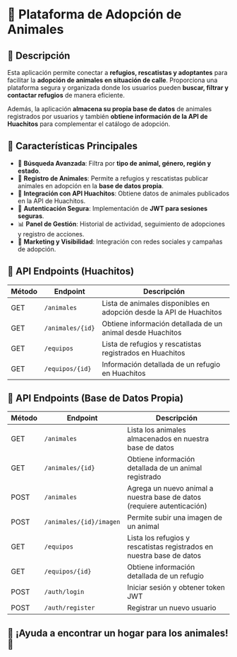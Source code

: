 # 🐾 Plataforma de Adopción de Animales

## 📌 Descripción
Esta aplicación permite conectar a **refugios, rescatistas y adoptantes** para facilitar la **adopción de animales en situación de calle**. Proporciona una plataforma segura y organizada donde los usuarios pueden **buscar, filtrar y contactar refugios** de manera eficiente.

Además, la aplicación **almacena su propia base de datos** de animales registrados por usuarios y también **obtiene información de la API de Huachitos** para complementar el catálogo de adopción.

## 🚀 Características Principales
* 📍 **Búsqueda Avanzada**: Filtra por **tipo de animal, género, región y estado**.
* 🏡 **Registro de Animales**: Permite a refugios y rescatistas publicar animales en adopción en la **base de datos propia**.
* 🔄 **Integración con API Huachitos**: Obtiene datos de animales publicados en la API de Huachitos.
* 🔐 **Autenticación Segura**: Implementación de **JWT para sesiones seguras**.
* 📊 **Panel de Gestión**: Historial de actividad, seguimiento de adopciones y registro de acciones.
* 📢 **Marketing y Visibilidad**: Integración con redes sociales y campañas de adopción.

## 📡 API Endpoints (Huachitos)
| Método | Endpoint | Descripción |
|--------|----------|-------------|
| GET | `/animales` | Lista de animales disponibles en adopción desde la API de Huachitos |
| GET | `/animales/{id}` | Obtiene información detallada de un animal desde Huachitos |
| GET | `/equipos` | Lista de refugios y rescatistas registrados en Huachitos |
| GET | `/equipos/{id}` | Información detallada de un refugio en Huachitos |

## 📡 API Endpoints (Base de Datos Propia)
| Método | Endpoint | Descripción |
|--------|----------|-------------|
| GET | `/animales` | Lista los animales almacenados en nuestra base de datos |
| GET | `/animales/{id}` | Obtiene información detallada de un animal registrado |
| POST | `/animales` | Agrega un nuevo animal a nuestra base de datos (requiere autenticación) |
| POST | `/animales/{id}/imagen` | Permite subir una imagen de un animal |
| GET | `/equipos` | Lista los refugios y rescatistas registrados en nuestra base de datos |
| GET | `/equipos/{id}` | Obtiene información detallada de un refugio |
| POST | `/auth/login` | Iniciar sesión y obtener token JWT |
| POST | `/auth/register` | Registrar un nuevo usuario |

## 🐶 ¡Ayuda a encontrar un hogar para los animales! 🐾